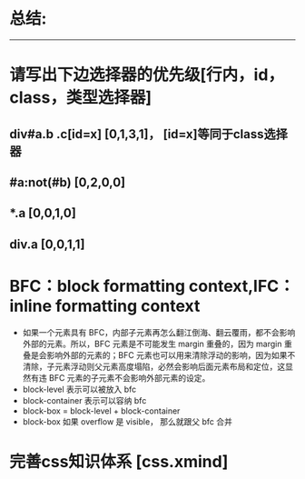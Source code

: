 # 总结:
--------------------------------------------------------------
# 请写出下边选择器的优先级[行内，id，class，类型选择器]
## div#a.b .c[id=x]  [0,1,3,1]， [id=x]等同于class选择器
## #a:not(#b) [0,2,0,0]
## *.a [0,0,1,0]
## div.a [0,0,1,1]
# BFC：block formatting context,IFC：inline formatting context
- 如果一个元素具有 BFC，内部子元素再怎么翻江倒海、翻云覆雨，都不会影响外部的元素。所以，BFC 元素是不可能发生 margin 重叠的，因为 margin 重叠是会影响外部的元素的；BFC 元素也可以用来清除浮动的影响，因为如果不清除，子元素浮动则父元素高度塌陷，必然会影响后面元素布局和定位，这显然有违 BFC 元素的子元素不会影响外部元素的设定。
- block-level 表示可以被放入 bfc
- block-container 表示可以容纳 bfc
- block-box = block-level + block-container
- block-box 如果 overflow 是 visible， 那么就跟父 bfc 合并
# 完善css知识体系 [css.xmind]
